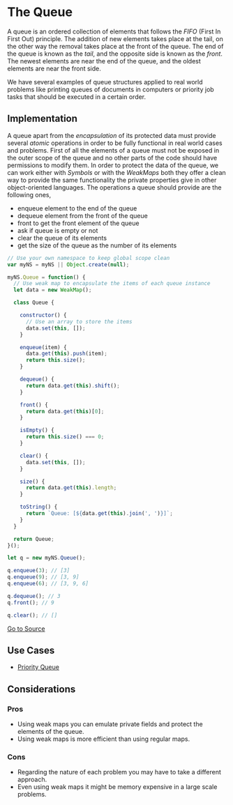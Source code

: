 # The Queue

A queue is an ordered collection of elements that follows the *FIFO* (First In First Out) principle. The addition of new elements takes place at the tail, on the other way the removal takes place at the front of the queue. The end of the queue is known as the *tail*, and the opposite side is known as the *front*. The newest elements are near the end of the queue, and the oldest elements are near the front side.

We have several examples of queue structures applied to real world problems like printing queues of documents in computers or priority job tasks that should be executed in a certain order.

## Implementation

A queue apart from the *encapsulation* of its protected data must provide several *atomic* operations in order to be fully functional in real world cases and problems. First of all the elements of a queue must not be exposed in the outer scope of the queue and no other parts of the code should have permissions to modify them. In order to protect the data of the queue, we can work either with *Symbols* or with the *WeakMaps* both they offer a clean way to provide the same functionality the private properties give in other object-oriented languages. The operations a queue should provide are the following ones,

* enqueue element to the end of the queue
* dequeue element from the front of the queue
* front to get the front element of the queue
* ask if queue is empty or not
* clear the queue of its elements
* get the size of the queue as the number of its elements

```javascript
// Use your own namespace to keep global scope clean
var myNS = myNS || Object.create(null);

myNS.Queue = function() {
  // Use weak map to encapsulate the items of each queue instance
  let data = new WeakMap();

  class Queue {

    constructor() {
      // Use an array to store the items
      data.set(this, []);
    }

    enqueue(item) {
      data.get(this).push(item);
      return this.size();
    }

    dequeue() {
      return data.get(this).shift();
    }

    front() {
      return data.get(this)[0];
    }

    isEmpty() {
      return this.size() === 0;
    }

    clear() {
      data.set(this, []);
    }

    size() {
      return data.get(this).length;
    }

    toString() {
      return `Queue: [${data.get(this).join(', ')}]`;
    }
  }

  return Queue;
}();

let q = new myNS.Queue();

q.enqueue(3); // [3]
q.enqueue(9); // [3, 9]
q.enqueue(6); // [3, 9, 6]

q.dequeue(); // 3
q.front(); // 9

q.clear(); // []
```

[Go to Source](index.js)

## Use Cases
* [Priority Queue](priority-queue.js)

## Considerations

### Pros
* Using weak maps you can emulate private fields and protect the elements of the queue.
* Using weak maps is more efficient than using regular maps.

### Cons
* Regarding the nature of each problem you may have to take a different approach.
* Even using weak maps it might be memory expensive in a large scale problems.